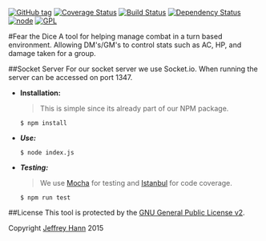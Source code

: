 [![GitHub tag](https://img.shields.io/github/tag/fear-the-dice/socket.svg)](https://github.com/fear-the-dice/socket/tags)
[![Coverage Status](https://coveralls.io/repos/fear-the-dice/socket/badge.svg)](https://coveralls.io/r/fear-the-dice/socket)
[![Build Status](https://travis-ci.org/fear-the-dice/socket.svg)](https://travis-ci.org/fear-the-dice/socket)
[![Dependency Status](https://david-dm.org/fear-the-dice/socket.svg)](https://david-dm.org/fear-the-dice/socket)
[![node](https://img.shields.io/node/v/gh-badges.svg)](https://nodejs.org/)
[![GPL](https://img.shields.io/badge/license-GPLv2-green.svg)](http://www.gnu.org/licenses/gpl-2.0.html)

#Fear the Dice
A tool for helping manage combat in a turn based environment. Allowing DM's/GM's to control stats such as AC, HP, and damage taken for a group.


##Socket Server
For our socket server we use Socket.io. When running the server can be accessed on port 1347.

* **Installation:**
    > This is simple since its already part of our NPM package.

    ```
    $ npm install
    ```
* ***Use:***

    ```
    $ node index.js
    ```
* ***Testing:***
    > We use [Mocha](http://mochajs.org/) for testing and [Istanbul](https://gotwarlost.github.io/istanbul/) for code coverage. 

    ```
    $ npm run test
    ```

##License
This tool is protected by the [GNU General Public License v2](http://www.gnu.org/licenses/gpl-2.0.html).

Copyright [Jeffrey Hann](http://jeffreyhann.ca/) 2015
